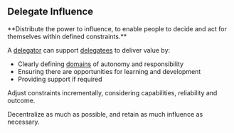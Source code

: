 ## Delegate Influence

<summary>
**Distribute the power to influence, to enable people to decide and act for themselves within defined constraints.**
</summary>

A [delegator](glossary:delegator) can support [delegatees](glossary:delegatee) to deliver value by:

-   Clearly defining [domains](glossary:domain) of autonomy and responsibility
-   Ensuring there are opportunities for learning and development
-   Providing support if required

Adjust constraints incrementally, considering capabilities, reliability and outcome.

Decentralize as much as possible, and retain as much influence as necessary.
